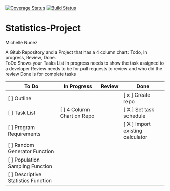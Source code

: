 [![Coverage Status](https://coveralls.io/repos/github/mpn6/Statistics-Project/badge.svg?branch=master)](https://coveralls.io/github/mpn6/Statistics-Project?branch=master)
[![Build Status](https://travis-ci.com/mpn6/Statistics-Project.svg?branch=master)](https://travis-ci.com/mpn6/Statistics-Project)

# Statistics-Project

Michelle Nunez

A Gitub Repository and a Project that has a 4 column chart: Todo, In progress, Review, Done.  
ToDo Shows your Tasks List
In progress needs to show the task assigned to a developer
Review needs to be for pull requests to review and who did the review
Done is for complete tasks

To Do | In Progress | Review | Done
------|-------------|--------|-------
[ ] Outline | | | [ x ] Create repo
[ ] Task List | [ ] 4 Column Chart on Repo | | [ X ] Set task schedule
[ ] Program Requirements|                                       | |[ X ] Import existing calculator
[ ] Random Generator Function | | | 
[ ] Population Sampling Function | | |  
[ ] Descriptive Statistics Function | | | |




